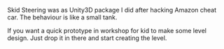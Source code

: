 Skid Steering was as Unity3D package I did after hacking Amazon cheat car.
The behaviour is like a small tank.

If you want a quick prototype in workshop for kid to make some level design.
Just drop it in there and start creating the level.